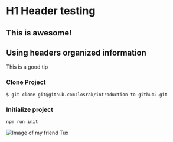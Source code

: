 # H1 Header testing
## This is awesome!
## Using headers organized information

This is a good tip

### Clone Project
```
$ git clone git@github.com:losrak/introduction-to-github2.git
```

### Initialize project
```
npm run init
```

![Image of my friend Tux](https://upload.wikimedia.org/wikipedia/commons/3/35/Tux.svg)

